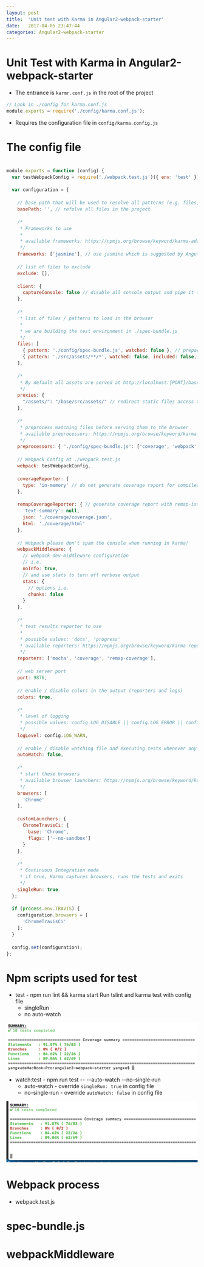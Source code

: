 ```yaml
---
layout: post
title:  "Unit test with Karma in Angular2-webpack-starter"
date:   2017-04-05 23:47:44
categories: Angular2-webpack-starter
---
```

# Unit Test with Karma in Angular2-webpack-starter
- The entrance is `karmr.conf.js` in the root of the project
```js
// Look in ./config for karma.conf.js
module.exports = require('./config/karma.conf.js');
```
- Requires the configuration file in `config/karma.config.js`
# The config file
```js

module.exports = function (config) {
  var testWebpackConfig = require('./webpack.test.js')({ env: 'test' }); // run test after webpack packaging

  var configuration = {

    // base path that will be used to resolve all patterns (e.g. files, exclude)
    basePath: '', // refolve all files in the project

    /*
     * Frameworks to use
     *
     * available frameworks: https://npmjs.org/browse/keyword/karma-adapter
     */
    frameworks: ['jasmine'], // use jasmine which is suggested by Angular Team

    // list of files to exclude
    exclude: [],

    client: {
      captureConsole: false // disable all console output and pipe it to the terminal
    },

    /*
     * list of files / patterns to load in the browser
     *
     * we are building the test environment in ./spec-bundle.js
     */
    files: [
      { pattern: './config/spec-bundle.js', watched: false }, // prepare for 3rd packages and angular test env
      { pattern: './src/assets/**/*', watched: false, included: false, served: true, nocache: false } // do not test scan files in assets
    ],

    /*
     * By default all assets are served at http://localhost:[PORT]/base/
     */
    proxies: {
      "/assets/": "/base/src/assets/" // redirect static files access to assets folder
    },

    /*
     * preprocess matching files before serving them to the browser
     * available preprocessors: https://npmjs.org/browse/keyword/karma-preprocessor
     */
    preprocessors: { './config/spec-bundle.js': ['coverage', 'webpack', 'sourcemap'] }, // coverage for report, webpack for packaging, surcemap to link ts file and js file

    // Webpack Config at ./webpack.test.js
    webpack: testWebpackConfig,

    coverageReporter: {
      type: 'in-memory' // do not generate coverage report for compiled js files
    },

    remapCoverageReporter: { // generate coverage report with remap-istanbul
      'text-summary': null,
      json: './coverage/coverage.json',
      html: './coverage/html'
    },

    // Webpack please don't spam the console when running in karma!
    webpackMiddleware: {
      // webpack-dev-middleware configuration
      // i.e.
      noInfo: true,
      // and use stats to turn off verbose output
      stats: {
        // options i.e. 
        chunks: false
      }
    },

    /*
     * test results reporter to use
     *
     * possible values: 'dots', 'progress'
     * available reporters: https://npmjs.org/browse/keyword/karma-reporter
     */
    reporters: ['mocha', 'coverage', 'remap-coverage'],

    // web server port
    port: 9876,

    // enable / disable colors in the output (reporters and logs)
    colors: true,

    /*
     * level of logging
     * possible values: config.LOG_DISABLE || config.LOG_ERROR || config.LOG_WARN || config.LOG_INFO || config.LOG_DEBUG
     */
    logLevel: config.LOG_WARN,

    // enable / disable watching file and executing tests whenever any file changes
    autoWatch: false,

    /*
     * start these browsers
     * available browser launchers: https://npmjs.org/browse/keyword/karma-launcher
     */
    browsers: [
      'Chrome'
    ],

    customLaunchers: {
      ChromeTravisCi: {
        base: 'Chrome',
        flags: ['--no-sandbox']
      }
    },

    /*
     * Continuous Integration mode
     * if true, Karma captures browsers, runs the tests and exits
     */
    singleRun: true
  };

  if (process.env.TRAVIS) {
    configuration.browsers = [
      'ChromeTravisCi'
    ];
  }

  config.set(configuration);
};

```

# Npm scripts used for test
- test - npm run lint && karma start
    Run tslint and karma test with config file
    - singleRun
    - no auto-watch

![](/images/2017-04-06-00-16-37.jpg)

- watch:test - npm run test -- --auto-watch --no-single-run
    - auto-watch - override `singleRun: true` in config file
    - no-single-run - override `autoWatch: false` in config file

![](/images/2017-04-06-00-17-30.jpg)

# Webpack process
- webpack.test.js

# spec-bundle.js

# webpackMiddleware